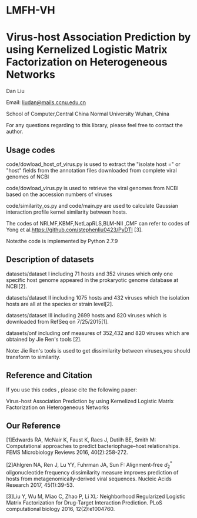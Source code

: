 # LMFH-VH

Virus-host Association Prediction by using Kernelized Logistic Matrix Factorization on Heterogeneous Networks
===========
Dan Liu

Email: liudan@mails.ccnu.edu.cn

School of Computer,Central China Normal University Wuhan, China

For any questions regarding to this library, please feel free to contact the author.

Usage codes
---------------

code/dowload_host_of_virus.py  is used to extract the "isolate host =" or "host" fields from the annotation files downloaded from complete viral genomes of  NCBI

code/dowload_virus.py is used to retrieve the viral genomes from NCBI based on the accession numbers of viruses

code/similarity_os.py and code/main.py are used to calculate Gaussian interaction profile kernel similarity between hosts.

The codes of NRLMF,KBMF,NetLapRLS,BLM-NII ,CMF can refer to codes of Yong et al.https://github.com/stephenliu0423/PyDTI [3].

Note:the code is implemented by Python 2.7.9

 Description of datasets
---------------
datasets/dataset I including 71 hosts and 352 viruses which only one specific host genome appeared in the prokaryotic genome database at NCBI[2].

datasets/dataset II including 1075 hosts and 432 viruses which the isolation hosts are all at the species or strain level[2].

datasets/dataset III including 2699 hosts and 820 viruses which is downloaded from RefSeq on 7/25/2015[1].

datasets/onf including onf measures of 352,432 and 820 viruses which are obtained by Jie Ren's tools [2].

Note: Jie Ren's tools is used to get dissimilarity  between viruses,you should transform to similarity.

Reference and Citation
------------
If you use this codes , please cite the following paper:

Virus-host Association Prediction by using Kernelized Logistic Matrix Factorization on Heterogeneous Networks

Our Reference  
------------
[1]Edwards RA, McNair K, Faust K, Raes J, Dutilh BE, Smith M: Computational approaches to predict bacteriophage–host relationships. FEMS Microbiology Reviews 2016, 40(2):258-272.

[2]Ahlgren NA, Ren J, Lu YY, Fuhrman JA, Sun F: Alignment-free $d_2^*$ oligonucleotide frequency dissimilarity measure improves prediction of hosts from metagenomically-derived viral sequences. Nucleic Acids Research 2017, 45(1):39-53.

[3]Liu Y, Wu M, Miao C, Zhao P, Li XL: Neighborhood Regularized Logistic Matrix Factorization for Drug-Target Interaction Prediction. PLoS computational biology 2016, 12(2):e1004760.
